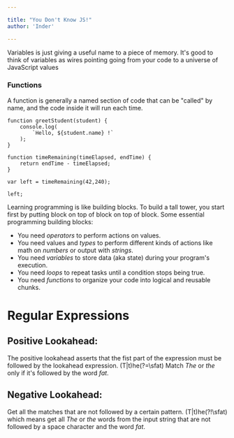 ```yaml
---

title: "You Don't Know JS!"
author: 'Inder'

---
```


Variables is just giving a useful name to a piece of memory. It's good to think of variables as wires pointing going from your code to a universe of JavaScript values  
### Functions

A function is generally a named section of code that can be "called" by name, and the code inside it will run each time.

```
function greetStudent(student) {
	console.log(
		`Hello, ${student.name} !`	
	);
}

function timeRemaining(timeElapsed, endTime) {
	return endTime - timeElapsed;
}

var left = timeRemaining(42,240);

left;

```

Learning programming is like building blocks. To build a tall tower, you start first by putting block on top of block on top of block. Some essential programming building blocks: 

- You need *operators* to perform actions on values.
- You need values and *types* to perform different kinds of actions like math on *numbers* or output with *strings*.
- You need *variables* to store data (aka state) during your program's execution.
- You need *loops* to repeat tasks until a condition stops being true.
- You need *functions* to organize your code into logical and reusable chunks. 

# Regular Expressions
## Positive Lookahead:
The positive lookahead asserts that the fist part of the expression must be followed by the lookahead expression.
(T|t)he(?=\sfat) Match <em>The</em> or <em>the</em> only if it's followed by the word <em>fat</em>.

## Negative Lookahead:
Get all the matches that are not followed by a certain pattern. (T|t)he(?!\sfat) which means get all <em>The</em> or <em>the</em> words from the input string that are not followed by a space character and the word <em>fat</em>.